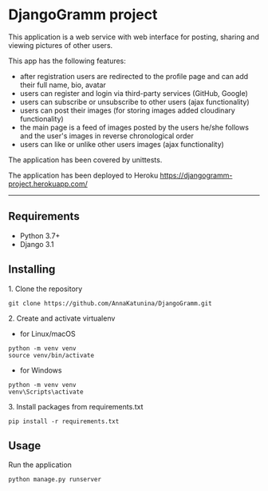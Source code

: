 # DjangoGramm project

This application is a web service with web interface for posting, sharing and viewing pictures of other users.

This app has the following features:

- after registration users are redirected to the profile page and can add their full name, bio, avatar
- users can register and login via third-party services (GitHub, Google)
- users can subscribe or unsubscribe to other users (ajax functionality)
- users can post their images (for storing images added cloudinary functionality)
- the main page is a feed of images posted by the users he/she follows and the user's images in reverse chronological order
- users can like or unlike other users images (ajax functionality)


The application has been covered by unittests.

The application has been deployed to Heroku
https://djangogramm-project.herokuapp.com/

____
## Requirements

- Python 3.7+
- Django 3.1

## Installing

1\. Clone the repository
```
git clone https://github.com/AnnaKatunina/DjangoGramm.git
```
2\. Create and activate virtualenv
- for Linux/macOS
```
python -m venv venv
source venv/bin/activate
```
- for Windows
```
python -m venv venv
venv\Scripts\activate
```
3\. Install packages from requirements.txt
```
pip install -r requirements.txt
```
## Usage

Run the application
```
python manage.py runserver
```